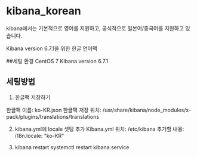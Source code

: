 # kibana_korean

kibana에서는 기본적으로 영어를 지원하고, 공식적으로 일본어/중국어를 지원하고 있습니다.

Kibana version 6.7.1을 위한 한글 언어팩

##세팅 환경
CentOS 7
Kibana version 6.7.1

## 세팅방법
1) 한글팩 저장하기

한글팩 이름: ko-KR.json
한글팩 저장 위치: /usr/share/kibana/node_modules/x-pack/plugins/translations/translations

2) kibana.yml에 locale 셋팅 추가
Kibana.yml 위치: /etc/kibana
추가할 내용: i18n.locale: "ko-KR"

3) kibana restart
systemctl restart kibana.service

